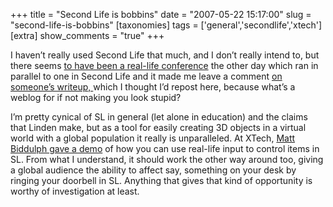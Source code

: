 +++
title = "Second Life is bobbins"
date = "2007-05-22 15:17:00"
slug = "second-life-is-bobbins"
[taxonomies]
tags = ['general','secondlife','xtech']
[extra]
show_comments = "true"
+++

I haven’t really used Second Life that much, and I don’t really intend to, but there seems [to have been a real-life conference](http://technorati.com/tag/efsym2007) the other day which ran in parallel to one in Second Life and it made me leave a comment [on someone’s writeup, ](http://blog.paulwalk.net/2007/05/13/eduserv-symposium-2007-virtual-worlds-real-learning/)which I thought I’d repost here, because what’s a weblog for if not making you look stupid?

I’m pretty cynical of SL in general (let alone in education) and the claims that Linden make, but as a tool for easily creating 3D objects in a virtual world with a global population it really is unparalleled. At XTech, [Matt Biddulph gave a demo](http://www.hackdiary.com/archives/000105.html) of how you can use real-life input to control items in SL. From what I understand, it should work the other way around too, giving a global audience the ability to affect say, something on your desk by ringing your doorbell in SL. Anything that gives that kind of opportunity is worthy of investigation at least.
